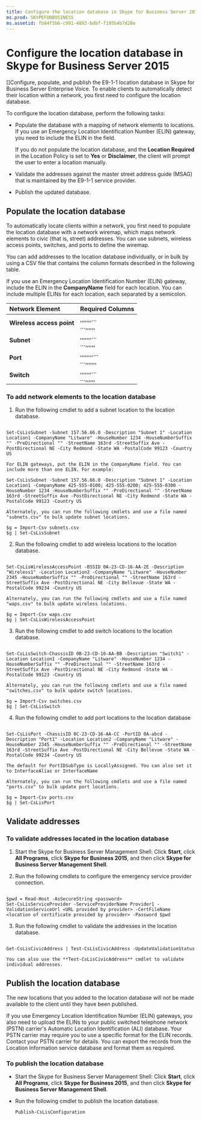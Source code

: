 ```yaml
---
title: Configure the location database in Skype for Business Server 2015
ms.prod: SKYPEFORBUSINESS
ms.assetid: fb84f5b6-c991-4893-bdbf-f195b4b7d28e
---
```



# Configure the location database in Skype for Business Server 2015
[]Configure, populate, and publish the E9-1-1 location database in Skype for Business Server Enterprise Voice. 
To enable clients to automatically detect their location within a network, you first need to configure the location database. 
  
    
    

To configure the location database, perform the following tasks:
- Populate the database with a mapping of network elements to locations. If you use an Emergency Location Identification Number (ELIN) gateway, you need to include the ELIN in the <CompanyName> field.
    
    If you do not populate the location database, and the **Location Required** in the Location Policy is set to **Yes** or **Disclaimer**, the client will prompt the user to enter a location manually.
    
  
- Validate the addresses against the master street address guide (MSAG) that is maintained by the E9-1-1 service provider.
    
  
- Publish the updated database.
    
  

## Populate the location database

To automatically locate clients within a network, you first need to populate the location database with a network wiremap, which maps network elements to civic (that is, street) addresses. You can use subnets, wireless access points, switches, and ports to define the wiremap.
  
    
    
You can add addresses to the location database individually, or in bulk by using a CSV file that contains the column formats described in the following table.
  
    
    
If you use an Emergency Location Identification Number (ELIN) gateway, include the ELIN in the **CompanyName** field for each location. You can include multiple ELINs for each location, each separated by a semicolon.
  
    
    


|**Network Element**|**Required Columns**|
|:-----|:-----|
|**Wireless access point** <br/> |<BSSID>,<Description>,<Location>,<CompanyName>,<HouseNumber>,<HouseNumberSuffix>,<PreDirectional>,…  <br/> …<StreetName>,<StreetSuffix>,<PostDirectional>,<City>,<State>,<PostalCode>,<Country>  <br/> |
|**Subnet** <br/> |<Subnet>,<Description>,<Location>,<CompanyName>,<HouseNumber>,<HouseNumberSuffix>,<PreDirectional>,…  <br/> …<StreetName>,<StreetSuffix>,<PostDirectional>,<City>,<State>,<PostalCode>,<Country>  <br/> |
|**Port** <br/> |<ChassisID>,<PortIDSubType>,<PortID>,<Description>,<Location>,<CompanyName>,<HouseNumber>,<HouseNumberSuffix>,…  <br/> …<PreDirectional>,<StreetName>,<StreetSuffix>,<PostDirectional>,<City>,<State>,<PostalCode>,<Country>  <br/> |
|**Switch** <br/> |<ChassisID>,<Description>,<Location>,<CompanyName>,<HouseNumber>,<HouseNumberSuffix>,<PreDirectional>,…  <br/> …<StreetName>,<StreetSuffix>,<PostDirectional>,<City>,<State>,<PostalCode>,<Country>  <br/> |
   

### To add network elements to the location database


1. Run the following cmdlet to add a subnet location to the location database.
    
  ```
  
Set-CsLisSubnet -Subnet 157.56.66.0 -Description "Subnet 1" -Location Location1 -CompanyName "Litware" -HouseNumber 1234 -HouseNumberSuffix "" -PreDirectional "" -StreetName 163rd -StreetSuffix Ave -PostDirectional NE -City Redmond -State WA -PostalCode 99123 -Country US
  ```


    For ELIN gateways, put the ELIN in the CompanyName field. You can include more than one ELIN. For example:
    


  ```
  Set-CsLisSubnet -Subnet 157.56.66.0 -Description "Subnet 1" -Location Location1 -CompanyName 425-555-0100; 425-555-0200; 425-555-0300 -HouseNumber 1234 -HouseNumberSuffix "" -PreDirectional "" -StreetName 163rd -StreetSuffix Ave -PostDirectional NE -City Redmond -State WA -PostalCode 99123 -Country US
  ```


    Alternately, you can run the following cmdlets and use a file named "subnets.csv" to bulk update subnet locations.
    


  ```
  $g = Import-Csv subnets.csv
$g | Set-CsLisSubnet

  ```

2. Run the following cmdlet to add wireless locations to the location database.
    
  ```
  
Set-CsLisWirelessAccessPoint -BSSID 0A-23-CD-16-AA-2E -Description "Wireless1" -Location Location2 -CompanyName "Litware" -HouseNumber 2345 -HouseNumberSuffix "" -PreDirectional "" -StreetName 163rd -StreetSuffix Ave -PostDirectional NE -City Bellevue -State WA -PostalCode 99234 -Country US
  ```


    Alternately, you can run the following cmdlets and use a file named "waps.csv" to bulk update wireless locations.
    


  ```
  $g = Import-Csv waps.csv
$g | Set-CsLisWirelessAccessPoint
  ```

3. Run the following cmdlet to add switch locations to the location database.
    
  ```
  
Set-CsLisSwitch-ChassisID 0B-23-CD-16-AA-BB -Description "Switch1" -Location Location1 -CompanyName "Litware" -HouseNumber 1234 -HouseNumberSuffix "" -PreDirectional "" -StreetName 163rd -StreetSuffix Ave -PostDirectional NE -City Redmond -State WA -PostalCode 99123 -Country US
  ```


    Alternately, you can run the following cmdlets and use a file named "switches.csv" to bulk update switch locations.
    


  ```
  $g = Import-Csv switches.csv
$g | Set-CsLisSwitch
  ```

4. Run the following cmdlet to add port locations to the location database
    
  ```
  
Set-CsLisPort -ChassisID 0C-23-CD-16-AA-CC -PortID 0A-abcd -Description "Port1" -Location Location2 -CompanyName "Litware" -HouseNumber 2345 -HouseNumberSuffix "" -PreDirectional "" -StreetName 163rd -StreetSuffix Ave -PostDirectional NE -City Bellevue -State WA -PostalCode 99234 -Country US
  ```


    The default for PortIDSubType is LocallyAssigned. You can also set it to InterfaceAlias or InterfaceName
    
    Alternately, you can run the following cmdlets and use a file named "ports.csv" to bulk update port locations.
    


  ```
  $g = Import-Csv ports.csv
$g | Set-CsLisPort
  ```


## Validate addresses


### To validate addresses located in the location database


1.  Start the Skype for Business Server Management Shell: Click **Start**, click **All Programs**, click **Skype for Business 2015**, and then click **Skype for Business Server Management Shell**.
    
  
2. Run the following cmdlets to configure the emergency service provider connection.
    
  ```
  
$pwd = Read-Host -AsSecureString <password>
Set-CsLisServiceProvider -ServiceProviderName Provider1 -ValidationServiceUrl <URL provided by provider> -CertFileName <location of certificate provided by provider> -Password $pwd

  ```

3. Run the following cmdlet to validate the addresses in the location database.
    
  ```
  
Get-CsLisCivicAddress | Test-CsLisCivicAddress -UpdateValidationStatus
  ```


    You can also use the **Test-CsLisCivicAddress** cmdlet to validate individual addresses.
    
  

## Publish the location database

The new locations that you added to the location database will not be made available to the client until they have been published.
  
    
    
If you use Emergency Location Identification Number (ELIN) gateways, you also need to upload the ELINs to your public switched telephone network (PSTN) carrier's Automatic Location Identification (ALI) database. Your PSTN carrier may require you to use a specific format for the ELIN records. Contact your PSTN carrier for details. You can export the records from the Location Information service database and format them as required.
  
    
    

### To publish the location database


-  Start the Skype for Business Server Management Shell: Click **Start**, click **All Programs**, click **Skype for Business 2015**, and then click **Skype for Business Server Management Shell**.
    
  
- Run the following cmdlet to publish the location database.
    
  ```
  Publish-CsLisConfiguration

  ```


